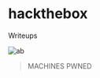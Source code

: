 # hackthebox
Writeups

![ab](https://github.com/nehabhatt1503/hackthebox/assets/101342579/40c456c9-8c9d-4d9b-877f-675efb207cfa)

> MACHINES PWNED

